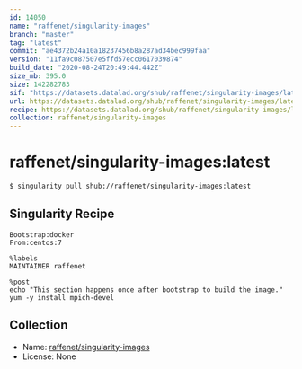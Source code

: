 ```yaml
---
id: 14050
name: "raffenet/singularity-images"
branch: "master"
tag: "latest"
commit: "ae4372b24a10a18237456b8a287ad34bec999faa"
version: "11fa9c087507e5ffd57ecc0617039874"
build_date: "2020-08-24T20:49:44.442Z"
size_mb: 395.0
size: 142282783
sif: "https://datasets.datalad.org/shub/raffenet/singularity-images/latest/2020-08-24-ae4372b2-11fa9c08/11fa9c087507e5ffd57ecc0617039874.sif"
url: https://datasets.datalad.org/shub/raffenet/singularity-images/latest/2020-08-24-ae4372b2-11fa9c08/
recipe: https://datasets.datalad.org/shub/raffenet/singularity-images/latest/2020-08-24-ae4372b2-11fa9c08/Singularity
collection: raffenet/singularity-images
---
```


# raffenet/singularity-images:latest

```bash
$ singularity pull shub://raffenet/singularity-images:latest
```

## Singularity Recipe

```singularity
Bootstrap:docker
From:centos:7

%labels
MAINTAINER raffenet

%post
echo "This section happens once after bootstrap to build the image."
yum -y install mpich-devel
```

## Collection

 - Name: [raffenet/singularity-images](https://github.com/raffenet/singularity-images)
 - License: None

